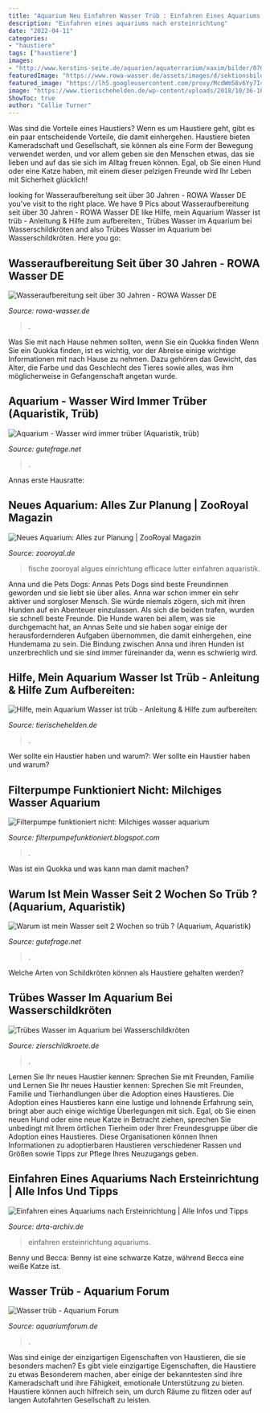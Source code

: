 ```yaml
---
title: "Aquarium Neu Einfahren Wasser Trüb : Einfahren Eines Aquariums Nach Ersteinrichtung"
description: "Einfahren eines aquariums nach ersteinrichtung"
date: "2022-04-11"
categories:
- "haustiere"
tags: ["haustiere"]
images:
- "http://www.kerstins-seite.de/aquarien/aquaterrarium/xaxim/bilder/070519_bewaesserung_1.jpg"
featuredImage: "https://www.rowa-wasser.de/assets/images/d/sektionsbild-rowa-aquaristik-truebes-wasser-5d4e20c7.jpg"
featured_image: "https://lh5.googleusercontent.com/proxy/McdWm58v6Yy7IsH0JGwJLquSt1wgbNEXxPHR4LKDzyYHi_qAa_cHtCe4tahZ71w9wqXmkGL3_qjYc2qXzFPGoEvjoD2vUVJl=w1200-h630-p-k-no-nu"
image: "https://www.tierischehelden.de/wp-content/uploads/2018/10/36-10-schmutziges-aquariumwasser-e1540532779567-629x420.jpg"
ShowToc: true
author: "Callie Turner"
---
```



Was sind die Vorteile eines Haustiers?
Wenn es um Haustiere geht, gibt es ein paar entscheidende Vorteile, die damit einhergehen. Haustiere bieten Kameradschaft und Gesellschaft, sie können als eine Form der Bewegung verwendet werden, und vor allem geben sie den Menschen etwas, das sie lieben und auf das sie sich im Alltag freuen können. Egal, ob Sie einen Hund oder eine Katze haben, mit einem dieser pelzigen Freunde wird Ihr Leben mit Sicherheit glücklich!

	

		
looking for Wasseraufbereitung seit über 30 Jahren - ROWA Wasser DE you've visit to the right place. We have 9 Pics about Wasseraufbereitung seit über 30 Jahren - ROWA Wasser DE like Hilfe, mein Aquarium Wasser ist trüb - Anleitung &amp; Hilfe zum aufbereiten:, Trübes Wasser im Aquarium bei Wasserschildkröten and also Trübes Wasser im Aquarium bei Wasserschildkröten. Here you go:
		
    
## Wasseraufbereitung Seit über 30 Jahren - ROWA Wasser DE

<img loading=lazy src="https://www.rowa-wasser.de/assets/images/d/sektionsbild-rowa-aquaristik-truebes-wasser-5d4e20c7.jpg" onerror="this.onerror=null;this.src='https://tse2.mm.bing.net/th?id=OIP.2KPlSVWIyxAPKBIyOj6w0wHaCk&amp;pid=15.1';" alt="Wasseraufbereitung seit über 30 Jahren - ROWA Wasser DE">

_Source: rowa-wasser.de_

>. 

	

Was Sie mit nach Hause nehmen sollten, wenn Sie ein Quokka finden
Wenn Sie ein Quokka finden, ist es wichtig, vor der Abreise einige wichtige Informationen mit nach Hause zu nehmen. Dazu gehören das Gewicht, das Alter, die Farbe und das Geschlecht des Tieres sowie alles, was ihm möglicherweise in Gefangenschaft angetan wurde.

    
## Aquarium - Wasser Wird Immer Trüber (Aquaristik, Trüb)

<img loading=lazy src="https://images.gutefrage.net/media/fragen/bilder/aquarium---wasser-wird-immer-trueber/0_original.jpg?v=1364385091000" onerror="this.onerror=null;this.src='https://tse4.mm.bing.net/th?id=OIP.P7csVSKJbtdkp1xEruQHpQHaFj&amp;pid=15.1';" alt="Aquarium - Wasser wird immer trüber (Aquaristik, trüb)">

_Source: gutefrage.net_

>. 

	

Annas erste Hausratte:

    
## Neues Aquarium: Alles Zur Planung | ZooRoyal Magazin

<img loading=lazy src="https://www.zooroyal.de/magazin/wp-content/uploads/2014/09/neues-aquarium-760x560-300x221.jpg" onerror="this.onerror=null;this.src='https://tse3.mm.bing.net/th?id=OIP.fpzESpT-xiE63k8jSRGhIwAAAA&amp;pid=15.1';" alt="Neues Aquarium: Alles zur Planung | ZooRoyal Magazin">

_Source: zooroyal.de_

>fische zooroyal algues einrichtung efficace lutter einfahren aquaristik. 

	

Anna und die Pets Dogs: Annas Pets Dogs sind beste Freundinnen geworden und sie liebt sie über alles.
Anna war schon immer ein sehr aktiver und sorgloser Mensch. Sie würde niemals zögern, sich mit ihren Hunden auf ein Abenteuer einzulassen. Als sich die beiden trafen, wurden sie schnell beste Freunde. Die Hunde waren bei allem, was sie durchgemacht hat, an Annas Seite und sie haben sogar einige der herausfordernderen Aufgaben übernommen, die damit einhergehen, eine Hundemama zu sein. Die Bindung zwischen Anna und ihren Hunden ist unzerbrechlich und sie sind immer füreinander da, wenn es schwierig wird.

    
## Hilfe, Mein Aquarium Wasser Ist Trüb - Anleitung &amp; Hilfe Zum Aufbereiten:

<img loading=lazy src="https://www.tierischehelden.de/wp-content/uploads/2018/10/36-10-schmutziges-aquariumwasser-e1540532779567-629x420.jpg" onerror="this.onerror=null;this.src='https://tse2.mm.bing.net/th?id=OIP.BCiqOORaEJ25an55c8k85QHaE8&amp;pid=15.1';" alt="Hilfe, mein Aquarium Wasser ist trüb - Anleitung &amp; Hilfe zum aufbereiten:">

_Source: tierischehelden.de_

>. 

	

Wer sollte ein Haustier haben und warum?: Wer sollte ein Haustier haben und warum?

    
## Filterpumpe Funktioniert Nicht: Milchiges Wasser Aquarium

<img loading=lazy src="https://lh5.googleusercontent.com/proxy/McdWm58v6Yy7IsH0JGwJLquSt1wgbNEXxPHR4LKDzyYHi_qAa_cHtCe4tahZ71w9wqXmkGL3_qjYc2qXzFPGoEvjoD2vUVJl=w1200-h630-p-k-no-nu" onerror="this.onerror=null;this.src='https://tse4.mm.bing.net/th?id=OIP.8pHIHJ1WR_yRMtCPe-qbNQHaFj&amp;pid=15.1';" alt="Filterpumpe funktioniert nicht: Milchiges wasser aquarium">

_Source: filterpumpefunktioniert.blogspot.com_

>. 

	

Was ist ein Quokka und was kann man damit machen?

    
## Warum Ist Mein Wasser Seit 2 Wochen So Trüb ? (Aquarium, Aquaristik)

<img loading=lazy src="https://images.gutefrage.net/media/fragen/bilder/warum-ist-mein-wasser-seit-2-wochen-so-trueb-/0_big.jpg?v=1508258107000" onerror="this.onerror=null;this.src='https://tse1.mm.bing.net/th?id=OIP.Ewa9lRtzFM0A1k8uxRhM_gHaFj&amp;pid=15.1';" alt="Warum ist mein Wasser seit 2 Wochen so trüb ? (Aquarium, Aquaristik)">

_Source: gutefrage.net_

>. 

	

Welche Arten von Schildkröten können als Haustiere gehalten werden?

    
## Trübes Wasser Im Aquarium Bei Wasserschildkröten

<img loading=lazy src="https://www.zierschildkroete.de/wp-content/uploads/20200710_104734-2048x1152.jpg?v=1594370916" onerror="this.onerror=null;this.src='https://tse1.mm.bing.net/th?id=OIP.1ZzwnaUEDRq-ud1N2MWYCAHaEK&amp;pid=15.1';" alt="Trübes Wasser im Aquarium bei Wasserschildkröten">

_Source: zierschildkroete.de_

>. 

	

Lernen Sie Ihr neues Haustier kennen: Sprechen Sie mit Freunden, Familie und
Lernen Sie Ihr neues Haustier kennen: Sprechen Sie mit Freunden, Familie und Tierhandlungen über die Adoption eines Haustieres. Die Adoption eines Haustieres kann eine lustige und lohnende Erfahrung sein, bringt aber auch einige wichtige Überlegungen mit sich. Egal, ob Sie einen neuen Hund oder eine neue Katze in Betracht ziehen, sprechen Sie unbedingt mit Ihrem örtlichen Tierheim oder Ihrer Freundesgruppe über die Adoption eines Haustieres. Diese Organisationen können Ihnen Informationen zu adoptierbaren Haustieren verschiedener Rassen und Größen sowie Tipps zur Pflege Ihres Neuzugangs geben.

    
## Einfahren Eines Aquariums Nach Ersteinrichtung | Alle Infos Und Tipps

<img loading=lazy src="https://www.drta-archiv.de/picsdrta01/wassertruebung03.jpg" onerror="this.onerror=null;this.src='https://tse4.mm.bing.net/th?id=OIP.BdGW8WUHoCEp6jSWYFZAhAAAAA&amp;pid=15.1';" alt="Einfahren eines Aquariums nach Ersteinrichtung | Alle Infos und Tipps">

_Source: drta-archiv.de_

>einfahren ersteinrichtung aquariums. 

	

Benny und Becca: Benny ist eine schwarze Katze, während Becca eine weiße Katze ist.

    
## Wasser Trüb - Aquarium Forum

<img loading=lazy src="http://www.kerstins-seite.de/aquarien/aquaterrarium/xaxim/bilder/070519_bewaesserung_1.jpg" onerror="this.onerror=null;this.src='https://tse4.mm.bing.net/th?id=OIP.wncoZFbYxolTmqmjEWGA1wHaFj&amp;pid=15.1';" alt="Wasser trüb - Aquarium Forum">

_Source: aquariumforum.de_

>. 

	

Was sind einige der einzigartigen Eigenschaften von Haustieren, die sie besonders machen?
Es gibt viele einzigartige Eigenschaften, die Haustiere zu etwas Besonderem machen, aber einige der bekanntesten sind ihre Kameradschaft und ihre Fähigkeit, emotionale Unterstützung zu bieten. Haustiere können auch hilfreich sein, um durch Räume zu flitzen oder auf langen Autofahrten Gesellschaft zu leisten.

